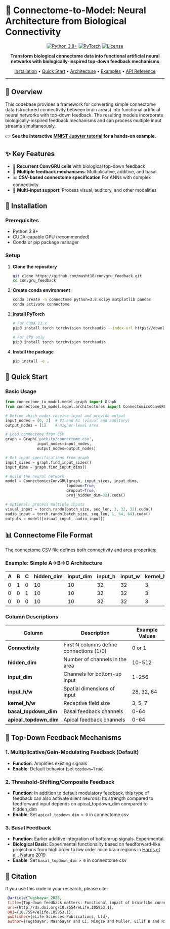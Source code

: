 # 🧠 Connectome-to-Model: Neural Architecture from Biological Connectivity

<div align="center">

[![Python 3.8+](https://img.shields.io/badge/python-3.8+-blue.svg)](https://www.python.org/downloads/)
[![PyTorch](https://img.shields.io/badge/PyTorch-1.9+-red.svg)](https://pytorch.org/)
[![License](https://img.shields.io/badge/license-MIT-green.svg)](LICENSE)

**Transform biological connectome data into functional artificial neural networks with biologically-inspired top-down feedback mechanisms**

[Installation](#-installation) • [Quick Start](#-quick-start) • [Architecture](#-architecture) • [Examples](#-examples) • [API Reference](#-api-reference)

</div>

---

## 🌟 Overview


This codebase provides a framework for converting simple connectome data (structured connectivity between brain areas) into functional artificial neural networks with top-down feedback. The resulting models incorporate biologically-inspired feedback mechanisms and can process multiple input streams simultaneously.


👉 **See the interactive [MNIST Jupyter tutorial](mnist_graph_training.ipynb) for a hands-on example.**


## ✨ Key Features

- 🔄 **Recurrent ConvGRU cells** with biological top-down feedback
- 🎯 **Multiple feedback mechanisms**: Multiplicative, additive, and basal
- 📊 **CSV-based connectome specification** For ANNs with complex connectivity
- 🔌 **Multi-input support**: Process visual, auditory, and other modalities

## 🚀 Installation

### Prerequisites

- Python 3.8+
- CUDA-capable GPU (recommended)
- Conda or pip package manager

### Setup

1. **Clone the repository**
   ```bash
   git clone https://github.com/masht18/convgru_feedback.git
   cd convgru_feedback
   ```

2. **Create conda environment**
   ```bash
   conda create -n connectome python=3.8 scipy matplotlib pandas
   conda activate connectome
   ```

3. **Install PyTorch**
   ```bash
   # For CUDA 11.x
   pip3 install torch torchvision torchaudio --index-url https://download.pytorch.org/whl/cu118
   
   # For CPU only
   pip3 install torch torchvision torchaudio
   ```

4. **Install the package**
   ```bash
   pip install -e .
   ```

## 🎯 Quick Start

### Basic Usage

```python
from connectome_to_model.model.graph import Graph
from connectome_to_model.model.architectures import ConnectomicsConvGRU

# Define which nodes receive input and provide output
input_nodes = [0, 2]  # V1 and A1 (visual and auditory)
output_nodes = [1]    # Higher-level area

# Load connectome from CSV
graph = Graph('path/to/connectome.csv', 
              input_nodes=input_nodes, 
              output_nodes=output_nodes)

# Get input specifications from graph
input_sizes = graph.find_input_sizes()  
input_dims = graph.find_input_dims()

# Build the neural network
model = ConnectomicsConvGRU(graph, input_sizes, input_dims,
                           topdown=True,
                           dropout=True,
                           proj_hidden_dim=32).cuda()

# Optional: process multiple inputs
visual_input = torch.randn(batch_size, seq_len, 3, 32, 32).cuda()
audio_input = torch.randn(batch_size, seq_len, 1, 64, 64).cuda()
outputs = model([visual_input, audio_input])
```

## 📊 Connectome File Format

The connectome CSV file defines both connectivity and area properties:

### Example: Simple A→B→C Architecture

| A | B | C | hidden_dim | input_dim | input_h | input_w | kernel_h | kernel_w | basal_topdown_dim | apical_topdown_dim |
|---|---|---|------------|-----------|---------|---------|----------|----------|-------------------|---------------------|
| 0 | 1 | 0 | 10 | 10 | 32 | 32 | 3 | 3 | 0 | 1 |
| 0 | 0 | 1 | 10 | 10 | 32 | 32 | 3 | 3 | 0 | 1 |
| 0 | 0 | 0 | 10 | 10 | 32 | 32 | 3 | 3 | 0 | 1 |

### Column Descriptions

| Column | Description | Example Values |
|--------|-------------|----------------|
| **Connectivity** | First N columns define connections (1/0) | 0 or 1 |
| **hidden_dim** | Number of channels in the area | 10-512 |
| **input_dim** | Channels for bottom-up input | 1-256 |
| **input_h/w** | Spatial dimensions of input | 28, 32, 64 |
| **kernel_h/w** | Receptive field size | 3, 5, 7 |
| **basal_topdown_dim** | Basal feedback channels | 0-64 |
| **apical_topdown_dim** | Apical feedback channels | 0-64 |

## 🔄 Top-Down Feedback Mechanisms

### 1. Multiplicative/Gain-Modulating Feedback (Default)

- **Function**: Amplifies existing signals
- **Enable**: Default behavior (set `topdown=True`)


### 2. Threshold-Shifting/Composite Feedback

- **Function**: In addition to default modulatory feedback, this type of feedback can also activate silent neurons. Its strength compared to feedforward input depends on apical_topdown_dim compared to hidden_dim
- **Enable**: Set `apical_topdown_dim > 0` in connectome csv


### 3. Basal Feedback

- **Function**: Earlier additive integration of bottom-up signals. Experimental.
- **Biological Basis**: Experimental functionality based on feedforward-like projections from high order to low order mice brain regions in [Harris et al., Nature 2019](https://www.nature.com/articles/s41586-019-1716-z)
- **Enable**: Set `basal_topdown_dim > 0` in connectome csv

## 📖 Citation

If you use this code in your research, please cite:

```bibtex
 @article{Tugsbayar_2025, 
 title={Top-down feedback matters: Functional impact of brainlike connectivity motifs on audiovisual integration}, 
 url={http://dx.doi.org/10.7554/eLife.105953.1}, 
 DOI={10.7554/elife.105953.1}, 
 publisher={eLife Sciences Publications, Ltd}, 
 author={Tugsbayar, Mashbayar and Li, Mingze and Muller, Eilif B and Richards, Blake}, year={2025}, month=apr }

```
